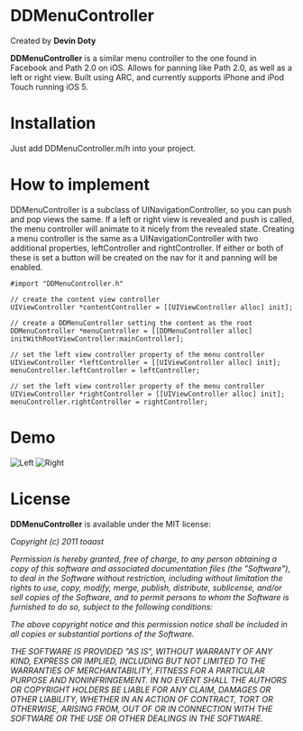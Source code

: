 # DDMenuController

Created by **Devin Doty**

**DDMenuController** is a similar menu controller to the one found in Facebook and Path 2.0 on iOS. Allows for panning like Path 2.0, as well as a left or right view. Built using ARC, and currently supports iPhone and iPod Touch running iOS 5. 

# Installation

Just add DDMenuController.m/h into your project.

# How to implement

DDMenuController is a subclass of UINavigationController, so you can push and pop views the same. If a left or right view is revealed and push is called, the menu controller will animate to it nicely from the revealed state. Creating a menu controller is the same as a UINavigationController with two additional properties, leftController and rightController. If either or both of these is set a button will be created on the nav for it and panning will be enabled.

	#import "DDMenuController.h"

	// create the content view controller
	UIViewController *contentController = [[UIViewController alloc] init];
	
	// create a DDMenuController setting the content as the root
    DDMenuController *menuController = [[DDMenuController alloc] initWithRootViewController:mainController];

	// set the left view controller property of the menu controller
    UIViewController *leftController = [[UIViewController alloc] init];
    menuController.leftController = leftController;

	// set the left view controller property of the menu controller
    UIViewController *rightController = [[UIViewController alloc] init];
    menuController.rightController = rightController;

# Demo

![Left](https://github.com/devindoty/DDMenuController/blob/master/DDMenuController/DDMenuController/DemoImages/left.png)
![Right](https://github.com/devindoty/DDMenuController/blob/master/DDMenuController/DDMenuController/DemoImages/right.png)


# License

**DDMenuController** is available under the MIT license:

*Copyright (c) 2011 toaast*

*Permission is hereby granted, free of charge, to any person obtaining a copy*
*of this software and associated documentation files (the "Software"), to deal*
*in the Software without restriction, including without limitation the rights*
*to use, copy, modify, merge, publish, distribute, sublicense, and/or sell*
*copies of the Software, and to permit persons to whom the Software is*
*furnished to do so, subject to the following conditions:*

*The above copyright notice and this permission notice shall be included in*
*all copies or substantial portions of the Software.*

*THE SOFTWARE IS PROVIDED "AS IS", WITHOUT WARRANTY OF ANY KIND, EXPRESS OR*
*IMPLIED, INCLUDING BUT NOT LIMITED TO THE WARRANTIES OF MERCHANTABILITY,*
*FITNESS FOR A PARTICULAR PURPOSE AND NONINFRINGEMENT. IN NO EVENT SHALL THE*
*AUTHORS OR COPYRIGHT HOLDERS BE LIABLE FOR ANY CLAIM, DAMAGES OR OTHER*
*LIABILITY, WHETHER IN AN ACTION OF CONTRACT, TORT OR OTHERWISE, ARISING FROM,*
*OUT OF OR IN CONNECTION WITH THE SOFTWARE OR THE USE OR OTHER DEALINGS IN*
*THE SOFTWARE.*